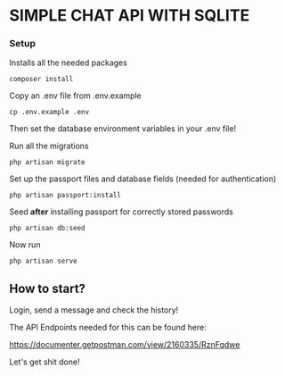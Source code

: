 # SIMPLE CHAT API WITH SQLITE

### Setup

Installs all the needed packages
```$xslt
composer install
```

Copy an .env file from .env.example
```$xslt
cp .env.example .env
```
Then set the database environment variables in your .env file!

Run all the migrations
```
php artisan migrate
```

Set up the passport files and database fields (needed for authentication)
~~~~
php artisan passport:install 
~~~~

Seed **after** installing passport for correctly stored passwords
```$xslt
php artisan db:seed
```

Now run
```
php artisan serve
```

## How to start?
Login, send a message and check the history!

The API Endpoints needed for this can be found here:

https://documenter.getpostman.com/view/2160335/RznFqdwe

Let's get shit done!